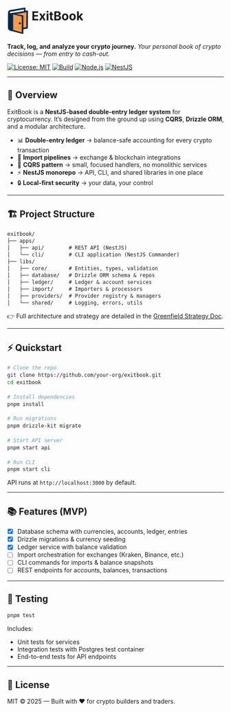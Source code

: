# <img src="./docs/assets/images/exitbook-brand.png" alt="ExitBook" width="50" align="middle"/> ExitBook

**Track, log, and analyze your crypto journey.**
_Your personal book of crypto decisions — from entry to cash-out._

[![License: MIT](https://img.shields.io/badge/License-MIT-green.svg)](LICENSE)
[![Build](https://img.shields.io/github/actions/workflow/status/your-org/exitbook/ci.yml?branch=main)](https://github.com/your-org/exitbook/actions)
[![Node.js](https://img.shields.io/badge/node-%3E%3D18-blue.svg)](https://nodejs.org)
[![NestJS](https://img.shields.io/badge/built%20with-NestJS-red.svg)](https://nestjs.com)

---

## 🚀 Overview

ExitBook is a **NestJS-based double-entry ledger system** for cryptocurrency.
It’s designed from the ground up using **CQRS**, **Drizzle ORM**, and a modular architecture.

- 📊 **Double-entry ledger** → balance-safe accounting for every crypto transaction
- 🔗 **Import pipelines** → exchange & blockchain integrations
- 🧩 **CQRS pattern** → small, focused handlers, no monolithic services
- ⚡ **NestJS monorepo** → API, CLI, and shared libraries in one place
- 🔒 **Local-first security** → your data, your control

---

## 🏗 Project Structure

```
exitbook/
├── apps/
│   ├── api/        # REST API (NestJS)
│   └── cli/        # CLI application (NestJS Commander)
├── libs/
│   ├── core/       # Entities, types, validation
│   ├── database/   # Drizzle ORM schema & repos
│   ├── ledger/     # Ledger & account services
│   ├── import/     # Importers & processors
│   ├── providers/  # Provider registry & managers
│   └── shared/     # Logging, errors, utils
```

👉 Full architecture and strategy are detailed in the [Greenfield Strategy Doc](docs/greenfield-strategy.md).

---

## ⚡ Quickstart

```bash
# Clone the repo
git clone https://github.com/your-org/exitbook.git
cd exitbook

# Install dependencies
pnpm install

# Run migrations
pnpm drizzle-kit migrate

# Start API server
pnpm start api

# Run CLI
pnpm start cli
```

API runs at `http://localhost:3000` by default.

---

## 📚 Features (MVP)

- [x] Database schema with currencies, accounts, ledger, entries
- [x] Drizzle migrations & currency seeding
- [x] Ledger service with balance validation
- [ ] Import orchestration for exchanges (Kraken, Binance, etc.)
- [ ] CLI commands for imports & balance snapshots
- [ ] REST endpoints for accounts, balances, transactions

---

## 🧪 Testing

```bash
pnpm test
```

Includes:

- Unit tests for services
- Integration tests with Postgres test container
- End-to-end tests for API endpoints

---

## 📜 License

MIT © 2025 — Built with ❤️ for crypto builders and traders.
